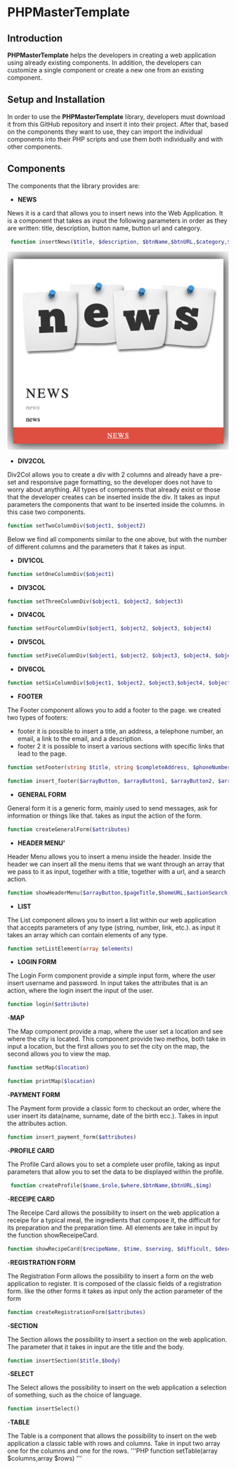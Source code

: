 # PHPMasterTemplate
## Introduction
**PHPMasterTemplate** helps the developers in creating a web application using already existing components. In addition, the developers can customize a single component or create a new one from an existing component.

## Setup and Installation
In order to use the **PHPMasterTemplate** library, developers must download it from this GitHub repository and insert it into their project. After that, based on the components they want to use, they can import the individual components into their PHP scripts and use them both individually and with other components.

## Components
The components that the library provides are:

- **NEWS** 

News it is a card that allows you to insert news into the Web Application. It is a component that takes as input the following parameters in order as they are written: title, description, button name, button url and category.

```PHP
 function insertNews($title, $description, $btnName,$btnURL,$category,$imgURL)
```
<p align="center">
<img width="518" src="docs/news.png">
</p>

- **DIV2COL**

Div2Col allows you to create a div with 2 columns and already have a pre-set and responsive page formatting, so the developer does not have to worry about anything. All types of components that already exist or those that the developer creates can be inserted inside the div. It takes as input parameters the components that want to be inserted inside the columns. in this case two components.

```PHP
function setTwoColumnDiv($object1, $object2)
```
Below we find all components similar to the one above, but with the number of different columns and the parameters that it takes as input.

- **DIV1COL**

```PHP
function setOneColumnDiv($object1)
```
- **DIV3COL**

```PHP
function setThreeColumnDiv($object1, $object2, $object3)
```
- **DIV4COL**

```PHP
function setFourColumnDiv($object1, $object2, $object3, $object4)
```

- **DIV5COL**

```PHP
function setFiveColumnDiv($object1, $object2, $object3, $object4, $object5)
```

- **DIV6COL**
```PHP
function setSixColumnDiv($object1, $object2, $object3,$object4, $object5, $object6)
```

- **FOOTER**

The Footer component allows you to add a footer to the page.
we created two types of footers:
   - footer it is possible to insert a title, an address, a telephone number, an email, a link to the email, and a         description.
   - footer 2 it is possible to insert a various sections with specific links that lead to the page.

```PHP
function setFooter(string $title, string $completeAddress, $phoneNumber, $email, $mailLink,$description)  
```
```PHP
function insert_footer($arrayButton, $arrayButton1, $arrayButton2, $arrayButton3, $arrayButton4)
```
  
- **GENERAL FORM**

General form it is a generic form, mainly used to send messages, ask for information or things like that. takes as input the action of the form.
```PHP
function createGeneralForm($attributes)
```
- **HEADER MENU'**

Header Menu allows you to insert a menu inside the header. Inside the header we can insert all the menu items that we want through an array that we pass to it as input, together with a title, together with a url, and a search action.
```PHP
function showHeaderMenu($arrayButton,$pageTitle,$homeURL,$actionSearch)
```
- **LIST**

The List component allows you to insert a list within our web application that accepts parameters of any type (string, number, link, etc.). as input it takes an array which can contain elements of any type.
```PHP
function setListElement(array $elements)
```

- **LOGIN FORM**

The Login Form component provide a simple input form, where the user insert username and password. In input takes the attributes that is an action, where the login insert the input of the user.
```PHP
function login($attribute)
```

-**MAP**

The Map component  provide a map, where the user set a location and see where the city is located. This component provide two methos, both take in input a location, but the first allows you to set the city on the map, the second allows you to view the map.
```PHP
function setMap($location)
```
```PHP
function printMap($location)
```

-**PAYMENT FORM**

The Payment form provide a classic form to checkout an order, where the user insert its data(name, surname, date of the birth ecc.). Takes in input the attributes action.
```PHP
function insert_payment_form($attributes)
```

-**PROFILE CARD**

The Profile Card allows you to set a complete user profile, taking as input parameters that allow you to set the data to be displayed within the profile.
```PHP
 function createProfile($name,$role,$where,$btnName,$btnURL,$img)
```

-**RECEIPE CARD**

The Receipe Card allows the possibility to insert on the web application a receipe for a typical meal, the ingredients that compose it, the difficult for its preparation and the preparation time. All elements are take in input by the function showReceipeCard.
```PHP
function showRecipeCard($recipeName, $time, $serving, $difficult, $description, $btnName,$btnURL,$imgURL)
```

-**REGISTRATION FORM**

The Registration Form allows the possibility to insert a form on the web application to register. It is composed of the classic fields of a registration form. like the other forms it takes as input only the action parameter of the form
```PHP
function createRegistrationForm($attributes)
```

-**SECTION**

The Section allows the possibility to insert a section on the web application. The parameter that it takes in input are the title and the body. 
```PHP
function insertSection($title,$body)
```

-**SELECT**

The Select allows the possibility to insert on the web application a selection of something, such as the choice of language. 
```PHP
function insertSelect()
```

-**TABLE**

The Table is a component that allows the possibility to insert on the web application a classic table with rows and columns. Take in input two array one for the columns and one for the rows.
'''PHP
function setTable(array $columns,array $rows)
'''
